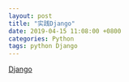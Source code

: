 ```yaml
---
layout: post
title: "实践Django"
date: 2019-04-15 11:08:00 +0800
categories: Python
tags: python Django
---
```


[Django](https://www.djangoproject.com/)